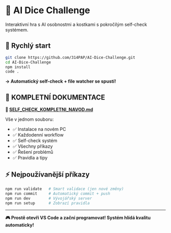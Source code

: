 # 🎲 AI Dice Challenge

Interaktivní hra s AI osobnostmi a kostkami s pokročilým self-check systémem.

## 🚀 Rychlý start

```bash
git clone https://github.com/314PAP/AI-Dice-Challenge.git
cd AI-Dice-Challenge
npm install
code .
```

**→ Automatický self-check + file watcher se spustí!**

## 📖 KOMPLETNÍ DOKUMENTACE

**🤖 [SELF_CHECK_KOMPLETNI_NAVOD.md](SELF_CHECK_KOMPLETNI_NAVOD.md)**

Vše v jednom souboru:
- ✅ Instalace na novém PC
- ✅ Každodenní workflow  
- ✅ Self-check systém
- ✅ Všechny příkazy
- ✅ Řešení problémů
- ✅ Pravidla a tipy

## ⚡ Nejpoužívanější příkazy

```bash
npm run validate   # Smart validace (jen nové změny)
npm run commit     # Automatický commit + push  
npm run dev        # Vývojářský server
npm run setup      # Zobrazí pravidla
```

---

**🎮 Prostě otevři VS Code a začni programovat! Systém hlídá kvalitu automaticky!**
